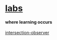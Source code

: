 # [labs](https://labs.minhn.me)
#### where learning occurs

[intersection-observer](/intersection-observer)

